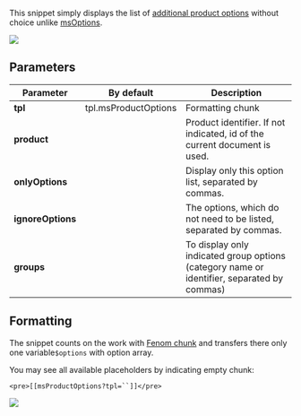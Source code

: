 This snippet simply displays the list of [additional product options][2] without choice unlike [msOptions][1].

[![](https://file.modx.pro/files/2/4/5/2452dfe5f33009776d55943b61ce3414s.jpg)](https://file.modx.pro/files/2/4/5/2452dfe5f33009776d55943b61ce3414.png)

## Parameters

Parameter           | By default    | Description
--------------------|---------------|---------------------------------------------
**tpl**             | tpl.msProductOptions    | Formatting chunk
**product**         |               | Product identifier. If not indicated, id of the current document is used.
**onlyOptions**     |               | Display only this option list, separated by commas.
**ignoreOptions**   |               | The options, which do not need to be listed, separated by commas.
**groups**          |               | To display only indicated group options (category name or identifier, separated by commas)

## Formatting
The snippet counts on the work with [Fenom chunk][3] and transfers there only one variable`$options` with option array.

You may see all available placeholders by indicating empty chunk:
```
<pre>[[msProductOptions?tpl=``]]</pre>
```

[![](https://file.modx.pro/files/d/b/c/dbc7a001d2c7fe6d565b054a5119099bs.jpg)](https://file.modx.pro/files/d/b/c/dbc7a001d2c7fe6d565b054a5119099b.png)


[1]: /en/01_Components/minishop2/02_Snippets/07_msOptions.md
[2]: /en/01_Components/minishop2/01_Interface/04_Settings.md
[3]: /en/01_Components/01_pdoTools/03_Parser.md
